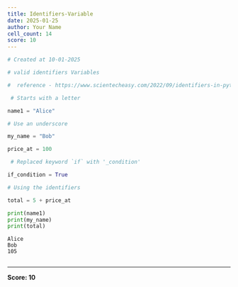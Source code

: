 ```yaml
---
title: Identifiers-Variable
date: 2025-01-25
author: Your Name
cell_count: 14
score: 10
---
```


```python
# Created at 10-01-2025
```


```python
# valid identifiers Variables
```


```python
#  reference - https://www.scientecheasy.com/2022/09/identifiers-in-python.html
```


```python
 # Starts with a letter
```


```python
name1 = "Alice" 
```


```python
# Use an underscore
```


```python
my_name = "Bob"       
```


```python
price_at = 100
```


```python
 # Replaced keyword `if` with '_condition'
```


```python
if_condition = True
```


```python
# Using the identifiers
```


```python
total = 5 + price_at
```


```python
print(name1)
print(my_name)
print(total)
```

    Alice
    Bob
    105



```python

```


---
**Score: 10**
